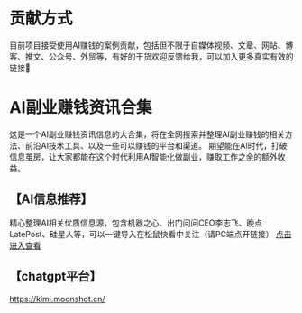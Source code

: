 # 贡献方式



目前项目接受使用AI赚钱的案例贡献，包括但不限于自媒体视频、文章、网站、博客、推文、公众号、外贸等，有好的干货欢迎反馈给我，可以加入更多真实有效的链接🔗

# AI副业赚钱资讯合集



这是一个AI副业赚钱资讯信息的大合集，将在全网搜索并整理AI副业赚钱的相关方法、前沿AI技术工具、以及一些可以赚钱的平台和渠道。 期望能在AI时代，打破信息茧房，让大家都能在这个时代利用AI智能化做副业，赚取工作之余的额外收益。

## 【AI信息推荐】



精心整理AI相关优质信息源，包含机器之心、出门问问CEO李志飞、晚点LatePost、硅星人等，可以一键导入在松鼠快看中关注（请PC端点开链接） [点击进入查看](https://songshukuaikan.com/group/share/YyVdukmtoRDWtdfL7gVgCQ)



## **【chatgpt平台】**

https://kimi.moonshot.cn/





